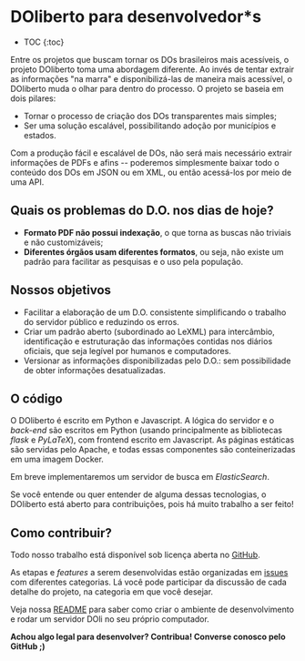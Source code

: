 ---
---
# DOliberto para desenvolvedor*s

- TOC
{:toc}

Entre os projetos que buscam tornar os DOs brasileiros mais
acessíveis, o projeto DOliberto toma uma abordagem diferente. Ao invés
de tentar extrair as informações "na marra" e disponibilizá-las de
maneira mais acessível, o DOliberto muda o olhar para dentro do
processo. O projeto se baseia em dois pilares:

- Tornar o processo de criação dos DOs transparentes mais simples;
- Ser uma solução escalável, possibilitando adoção por municípios e
  estados.

Com a produção fácil e escalável de DOs, não será mais necessário
extrair informações de PDFs e afins -- poderemos simplesmente baixar
todo o conteúdo dos DOs em JSON ou em XML, ou então acessá-los por
meio de uma API.

## Quais os problemas do D.O. nos dias de hoje?
- **Formato PDF não possui indexação**, o que torna as buscas não
  triviais e não customizáveis;
- **Diferentes órgãos usam diferentes formatos**, ou seja, não existe
 um padrão para facilitar as pesquisas e o uso pela população.

<!--
@fernandascovino, coloquei o esquema na landing, pode tirar aqui?
## Como funciona o DOliberto?

**Versão atual: 0.0.1**

Nessa primeira versão do DO Liberto, nosso foco é no **processo de
construção do DO**.

![Esquema DOLiberto](/images/esquema_doli.png)
-->

## Nossos objetivos

- Facilitar a elaboração de um D.O. consistente simplificando o
  trabalho do servidor público e reduzindo os erros.
- Criar um padrão aberto (subordinado ao LeXML) para intercâmbio,
  identificação e estruturação das informações contidas nos diários
  oficiais, que seja legível por humanos e computadores.
- Versionar as informações disponibilizadas pelo D.O.: sem
  possibilidade de obter informações desatualizadas.


## O código
O DOliberto é escrito em Python e Javascript. A lógica do servidor e o
*back-end* são escritos em Python (usando principalmente as
bibliotecas *flask* e *PyLaTeX*), com frontend escrito em
Javascript. As páginas estáticas são servidas pelo Apache, e todas
essas componentes são conteinerizadas em uma imagem Docker.

Em breve implementaremos um servidor de busca em *ElasticSearch*.

Se você entende ou quer entender de alguma dessas tecnologias, o
DOliberto está aberto para contribuições, pois há muito trabalho a ser
feito!

## Como contribuir?

Todo nosso trabalho está disponível sob licença aberta no
[GitHub](https://github.com/labFGV/DOliberto/).

As etapas e *features* a serem desenvolvidas estão organizadas em
[issues](https://github.com/labFGV/DOliberto/issues) com diferentes
categorias. Lá você pode participar da discussão de cada detalhe do
projeto, na categoria em que você desejar.

Veja nossa [README](https://github.com/labFGV/DOliberto/blob/master/README.md)
para saber como criar o ambiente de desenvolvimento
e rodar um servidor DOli no seu próprio computador.

**Achou algo legal para desenvolver? Contribua! Converse conosco pelo
GitHub ;)**

